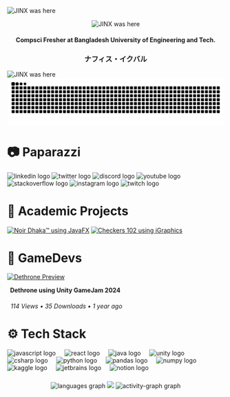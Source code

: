 <img src="https://ik.imagekit.io/jyx7871cz/4k_red_waves.jpeg" 
     style="width: 100vw; height: 20px; object-fit: cover;" 
     alt="JINX was here" />
</div>
<div align = "center">
  <img src="https://media0.giphy.com/media/v1.Y2lkPTc5MGI3NjExeTd4aGxiZXprMzF0bmRqZG5pbmI4YXl0NG4xbG9pMmNoaDhha3NnMSZlcD12MV9pbnRlcm5hbF9naWZfYnlfaWQmY3Q9Zw/6u0tTfr48m71NLBXwg/giphy.gif" 
       style="justify-content: center;" 
       alt="JINX was here" />
  <h4 align="center">
  Compsci Fresher at Bangladesh University of Engineering and Tech.
</h4>
<h3>ナフィス・イクバル</h3>
</div>
<div style="display: flex; justify-content: center; gap: 10px;">
</div>
<div style="width: 100vw; overflow: hidden;">
<img src="https://ik.imagekit.io/jyx7871cz/4k_red_waves.jpeg" 
     style="width: 100vw; height: 20px; object-fit: cover;" 
     alt="JINX was here" />
</div>
<img src="https://raw.githubusercontent.com/naPHYSICbal31/naPHYSICbal31/output/snake.svg" alt="Snake animation" />

###

# 📷 Paparazzi

<div align="left">
  <img src="https://raw.githubusercontent.com/maurodesouza/profile-readme-generator/master/src/assets/icons/social/linkedin/default.svg" width="52" height="40" alt="linkedin logo"  />
  <img src="https://raw.githubusercontent.com/maurodesouza/profile-readme-generator/master/src/assets/icons/social/twitter/default.svg" width="52" height="40" alt="twitter logo"  />
  <img src="https://raw.githubusercontent.com/maurodesouza/profile-readme-generator/master/src/assets/icons/social/discord/default.svg" width="52" height="40" alt="discord logo"  />
  <img src="https://raw.githubusercontent.com/maurodesouza/profile-readme-generator/master/src/assets/icons/social/youtube/default.svg" width="52" height="40" alt="youtube logo"  />
  <img src="https://raw.githubusercontent.com/maurodesouza/profile-readme-generator/master/src/assets/icons/social/stackoverflow/default.svg" width="52" height="40" alt="stackoverflow logo"  />
  <img src="https://raw.githubusercontent.com/maurodesouza/profile-readme-generator/master/src/assets/icons/social/instagram/default.svg" width="52" height="40" alt="instagram logo"  />
  <img src="https://raw.githubusercontent.com/maurodesouza/profile-readme-generator/master/src/assets/icons/social/twitch/default.svg" width="52" height="40" alt="twitch logo"  />
</div>



# 🍵 Academic Projects

<!-- BEGIN YOUTUBE-CARDS -->
[![Noir Dhaka™ using JavaFX](https://ytcards.demolab.com/?id=894GHH8NsuM&title=Noir+Dhaka%E2%84%A2+using+JavaFX&lang=en&timestamp=1753951024&background_color=%230d1117&title_color=%23ffffff&stats_color=%23dedede&max_title_lines=1&width=250&border_radius=5 "Noir Dhaka™ using JavaFX")](https://www.youtube.com/watch?v=894GHH8NsuM)
[![Checkers 102 using iGraphics](https://ytcards.demolab.com/?id=M_nweibe_5A&title=Checkers+102+using+iGraphics&lang=en&timestamp=1751998494&background_color=%230d1117&title_color=%23ffffff&stats_color=%23dedede&max_title_lines=1&width=250&border_radius=5 "Checkers 102 using iGraphics")](https://www.youtube.com/watch?v=M_nweibe_5A)
<!-- END YOUTUBE-CARDS -->

# 👾 GameDevs
<a href="https://naphysicbal.itch.io/dethrone">
  <img src="https://img.itch.zone/aW1hZ2UvMzA0NTIyNS8xODIyMDcxOC5wbmc=/794x1000/gTsilR.png" alt="Dethrone Preview" width="300"/>
</a>

<b>&nbsp;&nbsp;Dethrone using Unity GameJam 2024</b>
<h6>&nbsp;&nbsp;114 Views • 35 Downloads • 1 year ago</h6>

# ⚙️ Tech Stack

<div align="left">
  <img src="https://cdn.jsdelivr.net/gh/devicons/devicon/icons/javascript/javascript-original.svg" height="40" alt="javascript logo"  />
  <img width="12" />
  <img src="https://cdn.jsdelivr.net/gh/devicons/devicon/icons/react/react-original.svg" height="40" alt="react logo"  />
  <img width="12" />
  <img src="https://cdn.jsdelivr.net/gh/devicons/devicon/icons/java/java-original.svg" height="40" alt="java logo"  />
  <img width="12" />
  <img src="https://cdn.jsdelivr.net/gh/devicons/devicon/icons/unity/unity-original.svg" height="40" alt="unity logo"  />
  <img width="12" />
  <img src="https://cdn.jsdelivr.net/gh/devicons/devicon/icons/csharp/csharp-original.svg" height="40" alt="csharp logo"  />
  <img width="12" />
  <img src="https://cdn.jsdelivr.net/gh/devicons/devicon/icons/python/python-original.svg" height="40" alt="python logo"  />
  <img width="12" />
  <img src="https://cdn.jsdelivr.net/gh/devicons/devicon/icons/pandas/pandas-original.svg" height="40" alt="pandas logo"  />
  <img width="12" />
  <img src="https://cdn.jsdelivr.net/gh/devicons/devicon/icons/numpy/numpy-original.svg" height="40" alt="numpy logo"  />
  <img width="12" />
  <img src="https://cdn.jsdelivr.net/gh/devicons/devicon/icons/kaggle/kaggle-original.svg" height="40" alt="kaggle logo"  />
  <img width="12" />
  <img src="https://cdn.jsdelivr.net/gh/devicons/devicon/icons/jetbrains/jetbrains-original.svg" height="40" alt="jetbrains logo"  />
  <img width="12" />
  <img src="https://cdn.jsdelivr.net/gh/devicons/devicon/icons/notion/notion-original.svg" height="40" alt="notion logo"  />
</div>

###

<div align="center">
  <img src="https://github-readme-stats.vercel.app/api/top-langs?username=naPHYSICbal31&locale=en&hide_title=false&layout=compact&card_width=320&langs_count=5&theme=dracula&hide_border=false&order=2" height="150" alt="languages graph"/>
<img src="https://github-readme-streak-stats-8ode.vercel.app?user=naPHYSICbal31&theme=tokyonight&mode=weekly&hide_total_contributions=true" height="140" />
  <img src="https://github-readme-activity-graph.vercel.app/graph?username=naPHYSICbal31&radius=16&theme=react&area=true&order=5" height="300" alt="activity-graph graph"  />
</div>

###


###
